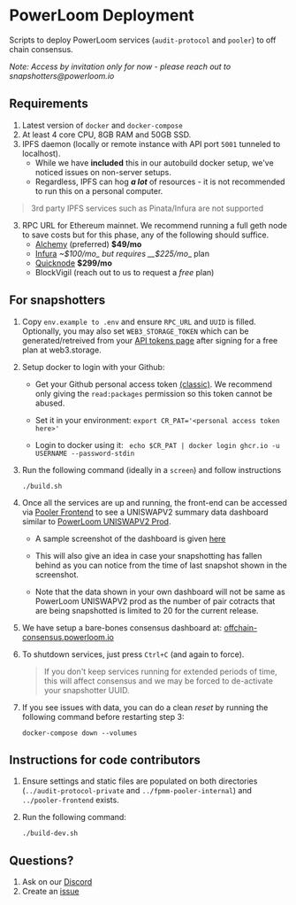 # PowerLoom Deployment
Scripts to deploy PowerLoom services (`audit-protocol` and `pooler`) to off chain consensus.

_Note: Access by invitation only for now - please reach out to snapshotters@powerloom.io_

## Requirements

1. Latest version of `docker` and `docker-compose`
2. At least 4 core CPU, 8GB RAM and 50GB SSD.
2. IPFS daemon (locally or remote instance with API port `5001` tunneled to localhost).
    - While we have __included__ this in our autobuild docker setup, we've noticed issues on non-server setups.
    - Regardless, IPFS can hog __*a lot*__ of resources - it is not recommended to run this on a personal computer.
> 3rd party IPFS services such as Pinata/Infura are not supported
3. RPC URL for Ethereum mainnet. We recommend running a full geth node to save costs but for this phase, any of the following should suffice.
    - [Alchemy](https://alchemy.com/?r=15ce6db6d0a109d5) (preferred) __$49/mo__
    - [Infura](https://infura.io) _~$100/mo_ but requires __$225/mo__ plan
    - [Quicknode](https://www.quicknode.com?tap_a=67226-09396e&tap_s=3491854-f4a458) __$299/mo__
    - BlockVigil (reach out to us to request a _free_ plan)

## For snapshotters

1. Copy `env.example to .env` and ensure `RPC_URL` and `UUID` is filled. Optionally, you may also set `WEB3_STORAGE_TOKEN` which can be generated/retreived from your [API tokens page](https://web3.storage/tokens/?create=true) after signing for a free plan at web3.storage.

2. Setup docker to login with your Github:

    - Get your Github personal access token [(classic)](https://github.com/settings/tokens/new). We recommend only giving the `read:packages` permission so this token cannot be abused.

    - Set it in your environment: `export CR_PAT='<personal access token here>'`

    - Login to docker using it: ` echo $CR_PAT | docker login ghcr.io -u USERNAME --password-stdin`

3. Run the following command (ideally in a `screen`) and follow instructions

    `./build.sh`

4. Once all the services are up and running, the front-end can be accessed via [Pooler Frontend](http://localhost:3000) to see a UNISWAPV2 summary data dashboard similar to [PowerLoom UNISWAPV2 Prod](https://uniswapv2.powerloom.io/).
    - A sample screenshot of the dashboard is given [here](./sample_images/pooler-frontend.jpg)

    - This will also give an idea in case your snapshotting has fallen behind as you can notice from the time of last snapshot shown in the screenshot.

    - Note that the data shown in your own dashboard will not be same as PowerLoom UNISWAPV2 prod as the number of pair cotracts that are being snapshotted is limited to 20 for the current release.

5. We have setup a bare-bones consensus dashboard at: [offchain-consensus.powerloom.io](https://offchain-consensus.powerloom.io/)

6. To shutdown services, just press `Ctrl+C` (and again to force).

    > If you don't keep services running for extended periods of time, this will affect consensus and we may be forced to de-activate your snapshotter UUID.
    
7. If you see issues with data, you can do a clean *reset* by running the following command before restarting step 3:

    `docker-compose down --volumes`

## Instructions for code contributors

1. Ensure settings and static files are populated on both directories (`../audit-protocol-private` and `../fpmm-pooler-internal`) and `../pooler-frontend` exists.

2. Run the following command:

    `./build-dev.sh`

## Questions?
1. Ask on our [Discord](https://discord.com/channels/777248105636560948/1063022869040353300)
2. Create an [issue](https://github.com/PowerLoom/deploy/issues/new)
